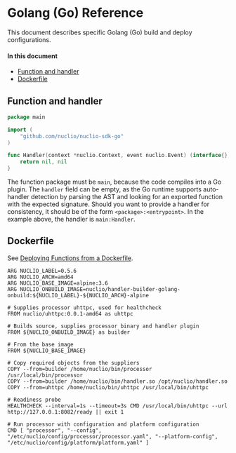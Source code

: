 # Golang (Go) Reference

This document describes specific Golang (Go) build and deploy configurations.

#### In this document

- [Function and handler](#function-and-handler)
- [Dockerfile](#dockerfile)

## Function and handler

```go
package main

import (
    "github.com/nuclio/nuclio-sdk-go"
)

func Handler(context *nuclio.Context, event nuclio.Event) (interface{}, error) {
    return nil, nil
}
```

The function package must be `main`, because the code compiles into a Go plugin. The `handler` field can be empty, as the Go runtime supports auto-handler detection by parsing the AST and looking for an exported function with the expected signature. Should you want to provide a handler for consistency, it should be of the form `<package>:<entrypoint>`. In the example above, the handler is `main:Handler`.

## Dockerfile

See [Deploying Functions from a Dockerfile](/docs/tasks/deploy-functions-from-dockerfile.md).

```
ARG NUCLIO_LABEL=0.5.6
ARG NUCLIO_ARCH=amd64
ARG NUCLIO_BASE_IMAGE=alpine:3.6
ARG NUCLIO_ONBUILD_IMAGE=nuclio/handler-builder-golang-onbuild:${NUCLIO_LABEL}-${NUCLIO_ARCH}-alpine

# Supplies processor uhttpc, used for healthcheck
FROM nuclio/uhttpc:0.0.1-amd64 as uhttpc

# Builds source, supplies processor binary and handler plugin
FROM ${NUCLIO_ONBUILD_IMAGE} as builder

# From the base image
FROM ${NUCLIO_BASE_IMAGE}

# Copy required objects from the suppliers
COPY --from=builder /home/nuclio/bin/processor /usr/local/bin/processor
COPY --from=builder /home/nuclio/bin/handler.so /opt/nuclio/handler.so
COPY --from=uhttpc /home/nuclio/bin/uhttpc /usr/local/bin/uhttpc

# Readiness probe
HEALTHCHECK --interval=1s --timeout=3s CMD /usr/local/bin/uhttpc --url http://127.0.0.1:8082/ready || exit 1

# Run processor with configuration and platform configuration
CMD [ "processor", "--config", "/etc/nuclio/config/processor/processor.yaml", "--platform-config", "/etc/nuclio/config/platform/platform.yaml" ]
```

